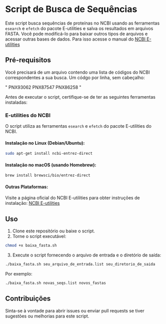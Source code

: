 # Script de Busca de Sequências

Este script busca sequências de proteínas no NCBI usando as ferramentas `esearch` e `efetch` do pacote E-utilities e salva os resultados em arquivos FASTA.
Você pode modificá-lo para baixar outros tipos de arquivos e acessar outras bases de dados. Para isso acesse o manual do [NCBI E-utilities](https://www.ncbi.nlm.nih.gov/books/NBK179288/)

## Pré-requisitos

Você precisará de um arquivo contendo uma lista de códigos do NCBI correspondentes a sua busca. Um códgo por linha, sem cabeçalho:

"
PNX93062
PNX87547
PNX86258
"

Antes de executar o script, certifique-se de ter as seguintes ferramentas instaladas:

### E-utilities do NCBI

O script utiliza as ferramentas `esearch` e `efetch` do pacote E-utilities do NCBI.

#### Instalação no Linux (Debian/Ubuntu):

```bash
sudo apt-get install ncbi-entrez-direct
```

#### Instalação no macOS (usando Homebrew):

```bash
brew install brewsci/bio/entrez-direct
```

#### Outras Plataformas:

Visite a página oficial do NCBI E-utilities para obter instruções de instalação: [NCBI E-utilities](https://www.ncbi.nlm.nih.gov/books/NBK179288/)

## Uso

1. Clone este repositório ou baixe o script.
2. Torne o script executável:

```bash
chmod +x baixa_fasta.sh
```

3. Execute o script fornecendo o arquivo de entrada e o diretório de saída:

```bash
./baixa_fasta.sh seu_arquivo_de_entrada.list seu_diretorio_de_saida
```


Por exemplo:

```bash
./baixa_fasta.sh novas_seqs.list novos_fastas
```

## Contribuições

Sinta-se à vontade para abrir issues ou enviar pull requests se tiver sugestões ou melhorias para este script.

